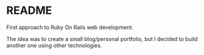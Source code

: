# README

First approach to Ruby On Rails web development.

The idea was to create a small blog/personal portfolio, but I decided to build another one using other technologies.
